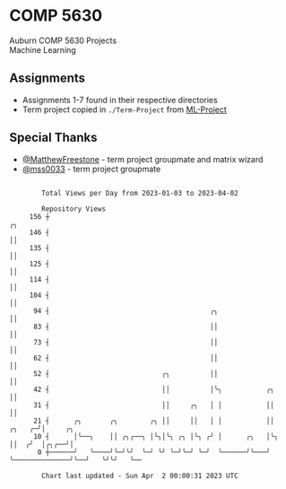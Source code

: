 # COMP 5630
Auburn COMP 5630 Projects  
Machine Learning

## Assignments
- Assignments 1-7 found in their respective directories
- Term project copied in `./Term-Project` from [ML-Project](https://github.com/wumphlett/ML-Project)

## Special Thanks
- [@MatthewFreestone](https://github.com/MatthewFreestone) - term project groupmate and matrix wizard
- [@mss0033](https://github.com/mss0033) - term project groupmate

```

        Total Views per Day from 2023-01-03 to 2023-04-02

        Repository Views
     156 ┼                                                                              ╭╮
     146 ┤                                                                              ││
     135 ┤                                                                              ││
     125 ┤                                                                              ││
     114 ┤                                                                              ││
     104 ┤                                                                              ││
      94 ┤                                        ╭╮                                    ││
      83 ┤                                        ││                                    ││
      73 ┤                                        ││                                    ││
      62 ┤                                        ││                                    ││
      52 ┤                            ╭╮          ││                                    ││
      42 ┤                            ││          │╰╮           ╭╮                      ││
      31 ┤                            ││     ╭╮   │ │           ││                      ││
      21 ┤      ╭╮       ╭╮        ╭╮ ││     ││   │ │           ││               ╭╮   ╭─╯│     ╭╮
      10 ┤      │╰──╮    ││ ╭╮╭──╮ │╰╮│╰╮ ╭╮ │╰╮ ╭╯ │      ╭╮   │╰╮              ││  ╭╯  │╭╮╭──╯│
       0 ┼──────╯   ╰────╯╰─╯╰╯  ╰─╯ ╰╯ ╰─╯╰─╯ ╰─╯  ╰──────╯╰───╯ ╰──────────────╯╰──╯   ╰╯╰╯   ╰──

        Chart last updated - Sun Apr  2 00:00:31 2023 UTC
        
```
